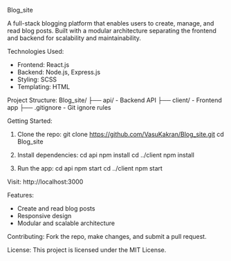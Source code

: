 Blog_site

A full-stack blogging platform that enables users to create, manage, and read blog posts. Built with a modular architecture separating the frontend and backend for scalability and maintainability.

Technologies Used:
- Frontend: React.js
- Backend: Node.js, Express.js
- Styling: SCSS
- Templating: HTML

Project Structure:
Blog_site/
├── api/           - Backend API
├── client/        - Frontend app
├── .gitignore     - Git ignore rules

Getting Started:
1. Clone the repo:
   git clone https://github.com/VasuKakran/Blog_site.git
   cd Blog_site

2. Install dependencies:
   cd api
   npm install
   cd ../client
   npm install

3. Run the app:
   cd api
   npm start
   cd ../client
   npm start

Visit: http://localhost:3000

Features:
- Create and read blog posts
- Responsive design
- Modular and scalable architecture

Contributing:
Fork the repo, make changes, and submit a pull request.

License:
This project is licensed under the MIT License.
